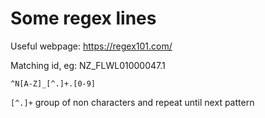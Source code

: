 # Some regex lines

Useful webpage: https://regex101.com/

Matching id, eg: NZ_FLWL01000047.1

```
^N[A-Z]_[^.]+.[0-9]
```

`[^.]+` group of non characters and repeat until next pattern


